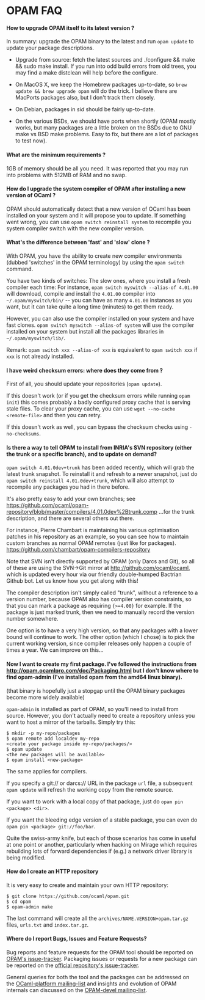 # OPAM FAQ

#### How to upgrade OPAM itself to its latest version ?

In summary: upgrade the OPAM binary to the latest and run `opam update` to update your package descriptions.

* Upgrade from source: fetch the latest sources and ./configure && make && sudo make install. If you run into odd build errors from old trees, you may find a make distclean will help before the configure.

* On MacOS X, we keep the Homebrew packages up-to-date, so `brew update && brew upgrade opam` will do the trick. I believe there are MacPorts packages also, but I don't track them closely.

* On Debian, packages in *sid* should be fairly up-to-date.

* On the various BSDs, we should have ports when shortly (OPAM mostly works, but many packages are a little broken on the BSDs due to GNU make vs BSD make problems. Easy to fix, but there are a lot of packages to test now).

#### What are the minimum requirements ?

1GB of memory should be all you need. It was reported that you may run into problems with 512MB of RAM and no swap.

#### How do I upgrade the system compiler of OPAM after installing a new version of OCaml ?

OPAM should automatically detect that a new version of OCaml has been installed on your system and it will propose you to update. If something went wrong, you can use `opam switch reinstall system` to recompile you system compiler switch with the new compiler version.

#### What's the difference between 'fast' and 'slow' clone ?

With OPAM, you have the ability to create new compiler environments (dubbed 'switches' in the OPAM terminology) by using the `opam switch` command.

You have two kinds of switches: The slow ones, where you install a fresh compiler each time: For instance, `opam switch myswitch --alias-of 4.01.00` will download, compile and install the `4.01.00` compiler into `~/.opam/myswitch/bin/` -- you can have as many `4.01.00` instances as you want, but it can take quite a long time (minutes) to get them ready.

However, you can also use the compiler installed on your system and have fast clones. `opam switch myswitch --alias-of system` will use the compiler installed on your system but install all the packages libraries in `~/.opam/myswitch/lib/`.

Remark: `opam switch xxx --alias-of xxx` is equivalent to `opam switch xxx` if `xxx` is not already installed.

#### I have weird checksum errors: where does they come from ?

First of all, you should update your repositories (`opam update`).

If this doesn't work (or if you get the checksum errors while running `opam init`) this comes probably a badly configured proxy cache that is serving stale files. To clear your proxy cache, you can use `wget --no-cache <remote-file>` and then you can retry.

If this doesn't work as well, you can bypass the checksum checks using `-no-checksums`.

#### Is there a way to tell OPAM to install from INRIA's SVN repository (either the trunk or a specific branch), and to update on demand?

`opam switch 4.01.0dev+trunk` has been added recently, which will grab the latest trunk snapshot.
To reinstall it and refresh to a newer snapshot, just do `opam switch reinstall 4.01.0dev+trunk`, which will also attempt to recompile any packages you had in there before.

It's also pretty easy to add your own branches; see
https://github.com/ocaml/opam-repository/blob/master/compilers/4.01.0dev%2Btrunk.comp
...for the trunk description, and there are several others out there.

For instance, Pierre Chambart is maintaining his various optimisation patches in his repository as an example, so you can see how to maintain custom branches as normal OPAM remotes (just like for packages).
https://github.com/chambart/opam-compilers-repository

Note that SVN isn't directly supported by OPAM (only Darcs and Git), so all of these are using the SVN->Git mirror at http://github.com/ocaml/ocaml, which is updated every hour via our friendly double-humped Bactrian Github bot.  Let us know how you get along with this!

The compiler description isn't simply called "trunk", without a reference to a version number, because OPAM also has compiler version constraints, so that you can mark a package as requiring `{>=4.00}` for example.  If the package is just marked trunk, then we need to manually record the version number somewhere.

One option is to have a very high version, so that any packages with a lower bound will continue to work.  The other option (which I chose) is to pick the current working version, since compiler releases only happen a couple of times a year.  We can improve on this...


#### Now I want to create my first package.  I've followed the instructions from http://opam.ocamlpro.com/doc/Packaging.html but I don't know where to find opam-admin (I've installed opam from the amd64 linux binary).

(that binary is hopefully just a stopgap until the OPAM binary packages become more widely available)

`opam-admin` is installed as part of OPAM, so you'll need to install from source.  However, you don't actually need to create a repository unless you want to host a mirror of the tarballs. Simply try this:

```
$ mkdir -p my-repo/packages
$ opam remote add localdev my-repo
<create your package inside my-repo/packages/>
$ opam update
<the new packages will be available>
$ opam install <new-package>
```

The same applies for compilers.

If you specify a git:// or darcs:// URL in the package `url` file, a subsequent `opam update` will refresh the working copy from the remote source.

If you want to work with a local copy of that package, just do `opam pin <package> <dir>`.

If you want the bleeding edge version of a stable package, you can even do `opam pin <package> git://foo/bar`.

Quite the swiss-army knife, but each of those scenarios has come in useful at one point or another, particularly when hacking on Mirage which requires rebuilding lots of forward dependencies if (e.g.) a network driver library is being modified.

#### How do I create an HTTP repository

It is very easy to create and maintain your own HTTP repository:

```
$ git clone https://github.com/ocaml/opam.git
$ cd opam
$ opam-admin make
```

The last command will create all the `archives/NAME.VERSION+opam.tar.gz` files, `urls.txt` and `index.tar.gz`.

#### Where do I report Bugs, Issues and Feature Requests?

Bug reports and feature requests for the OPAM tool should be reported on [OPAM's issue-tracker](https://github.com/ocaml/opam/issues). Packaging issues or requests for a new package can be reported on the [official repository's issue-tracker](https://github.com/ocaml/opam-repository/issues).

General queries for both the tool and the packages can be addressed on the [OCaml-platform mailing-list](http://lists.ocaml.org/listinfo/platform) and insights and evolution of OPAM internals can discussed on the [OPAM-devel mailing-list](http://lists.ocaml.org/listinfo/opam-devel).
